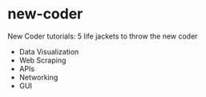 new-coder
=========

New Coder tutorials: 5 life jackets to throw the new coder

* Data Visualization
* Web Scraping
* APIs
* Networking
* GUI
